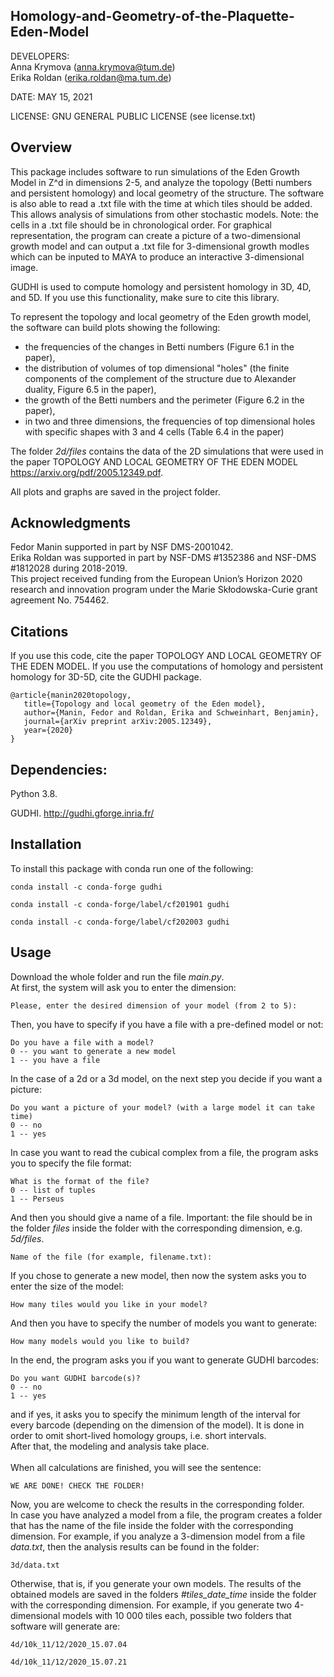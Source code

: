 ## Homology-and-Geometry-of-the-Plaquette-Eden-Model


DEVELOPERS: <br />
Anna Krymova (anna.krymova@tum.de) <br />
Erika Roldan (erika.roldan@ma.tum.de) <br />


DATE: MAY 15, 2021

LICENSE: GNU GENERAL PUBLIC LICENSE (see license.txt)

## Overview 
This package includes software to run simulations of the Eden Growth Model in Z^d in dimensions 2-5, and analyze the topology (Betti numbers and persistent homology) and local geometry of the structure. The software is also able to read a .txt file with the time at which tiles should be added. This allows analysis of simulations from other stochastic models. Note: the cells in a .txt file should be in chronological order. For graphical representation, the program can create a picture of a two-dimensional growth model and can output a .txt file for 3-dimensional growth modles which can be inputed to MAYA to produce an interactive 3-dimensional image.

GUDHI is used to compute homology and persistent homology in 3D, 4D, and 5D. If you use this functionality, make sure to cite this library.

To represent the topology and local geometry of the Eden growth model, the software can build plots showing the following:
* the frequencies of the changes in Betti numbers (Figure 6.1 in the paper),
* the distribution of volumes of top dimensional "holes" (the finite components of the complement of the structure due to Alexander duality, Figure 6.5 in the paper),
* the growth of the Betti numbers and the perimeter (Figure 6.2 in the paper),
* in two and three dimensions, the frequencies of top dimensional holes with specific shapes with 3 and 4 cells (Table 6.4 in the paper) 

The folder *2d/files* contains the data of the 2D simulations that were used in the paper TOPOLOGY AND LOCAL GEOMETRY OF THE EDEN MODEL https://arxiv.org/pdf/2005.12349.pdf.

All plots and graphs are saved in the project folder.

## Acknowledgments
Fedor Manin supported in part by NSF DMS-2001042. <br />
Erika Roldan was supported in part by NSF-DMS #1352386 and NSF-DMS #1812028 during 2018-2019. <br />
This project received funding from the European Union’s Horizon 2020 research and innovation program under the
Marie Skłodowska-Curie grant agreement No. 754462.


## Citations 

If you use this code, cite the paper TOPOLOGY AND LOCAL GEOMETRY OF THE EDEN MODEL. If you use the computations of homology and persistent homology for 3D-5D, cite the GUDHI package.

```
@article{manin2020topology,
   title={Topology and local geometry of the Eden model},
   author={Manin, Fedor and Roldan, Erika and Schweinhart, Benjamin},
   journal={arXiv preprint arXiv:2005.12349},
   year={2020}
}
```

## Dependencies:

Python 3.8.

GUDHI. http://gudhi.gforge.inria.fr/


## Installation

To install this package with conda run one of the following:
```
conda install -c conda-forge gudhi
```
```
conda install -c conda-forge/label/cf201901 gudhi
```
```
conda install -c conda-forge/label/cf202003 gudhi
```

## Usage
Download the whole folder and run the file *main.py*.<br />
At first, the system will ask you to enter the dimension:
```
Please, enter the desired dimension of your model (from 2 to 5): 
```
Then, you have to specify if you have a file with a pre-defined model or not:
```
Do you have a file with a model? 
0 -- you want to generate a new model 
1 -- you have a file
```
In the case of а 2d or а 3d model, on the next step you decide if you want a picture:
```
Do you want a picture of your model? (with a large model it can take time)  
0 -- no 
1 -- yes
```
In case you want to read the cubical complex from a file, the program asks you to specify the file format:
```
What is the format of the file? 
0 -- list of tuples 
1 -- Perseus
```
And then you should give a name of a file. Important: the file should be in the folder *files* inside the folder with the corresponding dimension, e.g. *5d/files*.
```
Name of the file (for example, filename.txt):
```
If you chose to generate a new model, then now the system asks you to enter the size of the model:
```
How many tiles would you like in your model?
```
And then you have to specify the number of models you want to generate:
```
How many models would you like to build?
```
In the end, the program asks you if you want to generate GUDHI barcodes:
```
Do you want GUDHI barcode(s)? 
0 -- no 
1 -- yes
```
and if yes, it asks you to specify the minimum length of the interval for every barcode (depending on the dimension of the model).
It is done in order to omit short-lived homology groups, i.e. short intervals.
<br />
After that, the modeling and analysis take place.  
<br />
When all calculations are finished, you will see the sentence:
```
WE ARE DONE! CHECK THE FOLDER!
```
Now, you are welcome to check the results in the corresponding folder. 
<br />
In case you have analyzed a model from a file, the program creates a folder that has the name of the file inside the folder with the corresponding dimension.
For example, if you analyze a 3-dimension model from a file *data.txt*, then the analysis results can be found in the folder:
```
3d/data.txt
```
Otherwise, that is, if you generate your own models. The results of the obtained models are saved in the folders *#tiles_date_time* inside the folder with the corresponding dimension.
For example, if you generate two 4-dimensional models with 10 000 tiles each, possible two folders that software will generate are:
```
4d/10k_11/12/2020_15.07.04
```
```
4d/10k_11/12/2020_15.07.21
```




